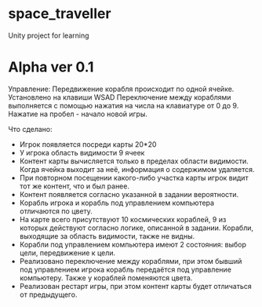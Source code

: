 # space_traveller
Unity project for learning

# Alpha ver 0.1

Управление:
Передвижение корабля происходит по одной ячейке. Установлено на клавиши WSAD
Переключение между кораблями выполняется с помощью нажатия на числа на клавиатуре от 0 до 9.
Нажатие на пробел - начало новой игры.

Что сделано:
- Игрок появляется посреди карты 20*20
- У игрока область видимости 9 ячеек
- Контент карты вычисляется только в пределах области видимости. Когда ячейка выходит за неё, информация о содержимом удаляется.
- При повторном посещении какого-либо участка карты игрок видит тот же контент, что и был ранее.
- Контент появляется согласно указанной в задании вероятности.
- Корабль игрока и корабль под управлением компьютера отличаются по цвету.
- На карте всего присутствуют 10 космических кораблей, 9 из которых действуют согласно логике, описанной в задании. Корабли, выходящие за область видимости, также не видны.
- Корабли под управлением компьютера имеют 2 состояния: выбор цели, передвижение к цели.
- Реализовано переключение между кораблями, при этом бывший под управлением игрока корабль передаётся под управление компьютеру. Также у кораблей поменяются цвета.
- Реализован рестарт игры, при этом контент карты будет отличаться от предыдущего. 
